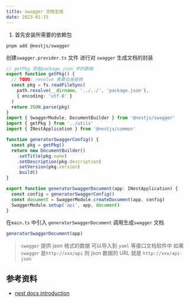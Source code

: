 ```yaml
---
title: swagger 文档生成
date: 2023-01-15
---
```


1. 首先安装所需要的依赖包

```shell
pnpm add @nestjs/swagger
```

创建`swagger.provider.ts` 文件 进行对 `swagger` 生成文档的封装

```ts
// getPkg 获取package.json 中的数据
export function getPkg() {
  // TODO: resolve 需要自身替换
  const pkg = fs.readFileSync(
    path.resolve(__dirname, '../../', 'package.json'),
    { encoding: 'utf-8' }
  )
  return JSON.parse(pkg)
}
import { SwaggerModule, DocumentBuilder } from '@nestjs/swagger'
import { getPkg } from '../utils'
import { INestApplication } from '@nestjs/common'

function generatorSwaggerConfig() {
  const pkg = getPkg()
  return new DocumentBuilder()
    .setTitle(pkg.name)
    .setDescription(pkg.description)
    .setVersion(pkg.version)
    .build()
}

export function generatorSwaggerDocument(app: INestApplication) {
  const config = generatorSwaggerConfig()
  const document = SwaggerModule.createDocument(app, config)
  SwaggerModule.setup('api', app, document)
}
```

在`main.ts` 中引入 `generatorSwaggerDocument` 调用生成`swagger` 文档

```ts
generatorSwaggerDocument(app)
```

> `swagger` 提供 json 格式的数据 可以导入到 `yaml` 等接口文档软件中 如果`swagger` 是`http://xxx/api` 则 json 数据的 URL 就是
> `http://xxx/api-json`

## 参考资料

- [nest docs introduction](https://docs.nestjs.com/openapi/introduction)
